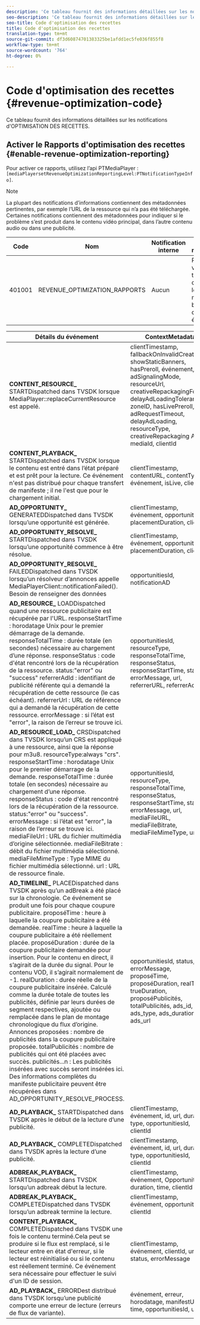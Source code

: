 ```yaml
---
description: 'Ce tableau fournit des informations détaillées sur les notifications d''optimisation des recettes. '
seo-description: 'Ce tableau fournit des informations détaillées sur les notifications d''optimisation des recettes. '
seo-title: Code d'optimisation des recettes
title: Code d'optimisation des recettes
translation-type: tm+mt
source-git-commit: df3d60874701383325be1afdd1ec5fe036f855f8
workflow-type: tm+mt
source-wordcount: '764'
ht-degree: 0%

---
```



# Code d&#39;optimisation des recettes {#revenue-optimization-code}

Ce tableau fournit des informations détaillées sur les notifications d&#39;OPTIMISATION DES RECETTES.

## Activer le Rapports d&#39;optimisation des recettes {#enable-revenue-optimization-reporting}

Pour activer ce rapports, utilisez l’api PTMediaPlayer : `[mediaPlayersetRevenueOptimizationReportingLevel:PTNotificationTypeInfo]`.

>[!NOTE]
>
>La plupart des notifications d’informations contiennent des métadonnées pertinentes, par exemple l’URL de la ressource qui n’a pas été téléchargée. Certaines notifications contiennent des métadonnées pour indiquer si le problème s’est produit dans le contenu vidéo principal, dans l’autre contenu audio ou dans une publicité.

| Code | Nom | Notification interne | Touches de métadonnées | Commentaires |
|---|---|---|---|---|
| 401001 | REVENUE_OPTIMIZATION_RAPPORTS | Aucun | Reportez-vous au tableau ci-dessous pour les clés de métadonnées basées sur différents événements. | Aucun |

| Détails du événement | ContextMetadata |
|---|---|
| **CONTENT_RESOURCE_** STARTDispatched dans TVSDK lorsque MediaPlayer::replaceCurrentResource est appelé. | clientTimestamp, fallbackOnInvalidCreative, showStaticBanners, hasPreroll, événement, adSignalingMode, resourceUrl, creativeRepackagingFormat, delayAdLoadingTolerance, zoneID, hasLivePreroll, adRequestTimeout, delayAdLoading, resourceType, creativeRepackaging Activé, mediaId, clientId |
| **CONTENT_PLAYBACK_** STARTDispatched dans TVSDK lorsque le contenu est entré dans l’état préparé et est prêt pour la lecture. Ce événement n&#39;est pas distribué pour chaque transfert de manifeste ; il ne l&#39;est que pour le chargement initial. | clientTimestamp, contentURL, contentType, événement, isLive, clientID |
| **AD_OPPORTUNITY_** GENERATEDDispatched dans TVSDK lorsqu’une opportunité est générée. | clientTimestamp, événement, opportunitiesId, placementDuration, clientId |
| **AD_OPPORTUNITY_RESOLVE_** STARTDispatched dans TVSDK lorsqu’une opportunité commence à être résolue. | clientTimestamp, événement, opportunitiesId, placementDuration, clientId |
| **AD_OPPORTUNITY_RESOLVE_** FAILEDDispatched dans TVSDK lorsqu’un résolveur d’annonces appelle MediaPlayerClient::notificationFailed(). Besoin de renseigner des données | opportunitiesId, notificationAD |
| **AD_RESOURCE_** LOADDispatched quand une ressource publicitaire est récupérée par l&#39;URL. responseStartTime : horodatage Unix pour le premier démarrage de la demande. responseTotalTime : durée totale (en secondes) nécessaire au chargement d’une réponse. responseStatus : code d&#39;état rencontré lors de la récupération de la ressource. status:&quot;error&quot; ou &quot;success&quot; referrerAdId : identifiant de publicité référente qui a demandé la récupération de cette ressource (le cas échéant). referrerUrl : URL de référence qui a demandé la récupération de cette ressource. errorMessage : si l’état est &quot;error&quot;, la raison de l’erreur se trouve ici. | opportunitiesId, resourceType, responseTotalTime, responseStatus, responseStartTime, status, errorMessage, url, referrerURL, referrerAdId |
| **AD_RESOURCE_LOAD_** CRSDispatched dans TVSDK lorsqu’un CRS est appliqué à une ressource, ainsi que la réponse pour m3u8. resourceType:always &quot;crs&quot;. responseStartTime : horodatage Unix pour le premier démarrage de la demande. responseTotalTime : durée totale (en secondes) nécessaire au chargement d’une réponse. responseStatus : code d&#39;état rencontré lors de la récupération de la ressource. status:&quot;error&quot; ou &quot;success&quot;. errorMessage : si l’état est &quot;error&quot;, la raison de l’erreur se trouve ici. mediaFileUrl : URL du fichier multimédia d’origine sélectionnée. mediaFileBitrate : débit du fichier multimédia sélectionné. mediaFileMimeType : Type MIME du fichier multimédia sélectionné. url : URL de ressource finale. | opportunitiesId, resourceType, responseTotalTime, responseStatus, responseStartTime, status, errorMessage, url, mediaFileURL, mediaFileBitrate, mediaFileMimeType, url |
| **AD_TIMELINE_** PLACEDispatched dans TVSDK après qu’un adBreak a été placé sur la chronologie. Ce événement se produit une fois pour chaque coupure publicitaire. proposéTime : heure à laquelle la coupure publicitaire a été demandée. realTime : heure à laquelle la coupure publicitaire a été réellement placée. proposéDuration : durée de la coupure publicitaire demandée pour insertion. Pour le contenu en direct, il s’agirait de la durée du signal. Pour le contenu VOD, il s’agirait normalement de -1. realDuration : durée réelle de la coupure publicitaire insérée. Calculé comme la durée totale de toutes les publicités, définie par leurs durées de segment respectives, ajoutée ou remplacée dans le plan de montage chronologique du flux d’origine. Annonces proposées : nombre de publicités dans la coupure publicitaire proposée. totalPublicités : nombre de publicités qui ont été placées avec succès. publicités...n : Les publicités insérées avec succès seront insérées ici. Des informations complètes du manifeste publicitaire peuvent être récupérées dans AD_OPPORTUNITY_RESOLVE_PROCESS. | opportunitiesId, status, errorMessage, proposéTime, proposéDuration, realTime, trueDuration, proposéPublicités, totalPublicités, ads_id, ads_type, ads_duration, ads_url |
| **AD_PLAYBACK_** STARTDispatched dans TVSDK après le début de la lecture d’une publicité. | clientTimestamp, événement, id, url, duration, type, opportunitiesId, clientId |
| **AD_PLAYBACK_** COMPLETEDispatched dans TVSDK après la lecture d’une publicité. | clientTimestamp, événement, id, url, duration, type, opportunitiesId, clientId |
| **ADBREAK_PLAYBACK_** STARTDispatched dans TVSDK lorsqu’un adbreak début la lecture. | clientTimestamp, événement, OpportunityId, duration, time, clientId |
| **ADBREAK_PLAYBACK_** COMPLETEDispatched dans TVSDK lorsqu’un adbreak termine la lecture. | clientTimestamp, événement, opportunitiesId, clientId |
| **CONTENT_PLAYBACK_** COMPLETEDispatched dans TVSDK une fois le contenu terminé.Cela peut se produire si le flux est remplacé, si le lecteur entre en état d&#39;erreur, si le lecteur est réinitialisé ou si le contenu est réellement terminé. Ce événement sera nécessaire pour effectuer le suivi d&#39;un ID de session. | clientTimestamp, événement, clientId, url, status, errorMessage |
| **AD_PLAYBACK_** ERRORDest distribué dans TVSDK lorsqu’une publicité comporte une erreur de lecture (erreurs de flux de variante). | événement, erreur, horodatage, manifestUrl, time, opportunitiesId, url |
